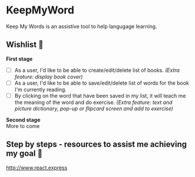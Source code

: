 # KeepMyWord

Keep My Words is an assistive tool to help langugage learning.   

## Wishlist :star2:
**First stage**
- [ ] As a user, I'd like to be able to create/edit/delete list of books. *(Extra feature: display book cover)*
- [ ] As a user, I'd like to be able to save/edit/delete list of words for the book I'm currently reading. 
- [ ] By clicking on the word that have been saved in my list, it will teach me the meaning of the word and do exercise. *(Extra feature: text and picture dictionary, pop-up or flipcard screen and add to exercise)*

**Second stage**  
More to come

## Step by steps - resources to assist me achieving my goal :eyes:  
http://www.react.express
